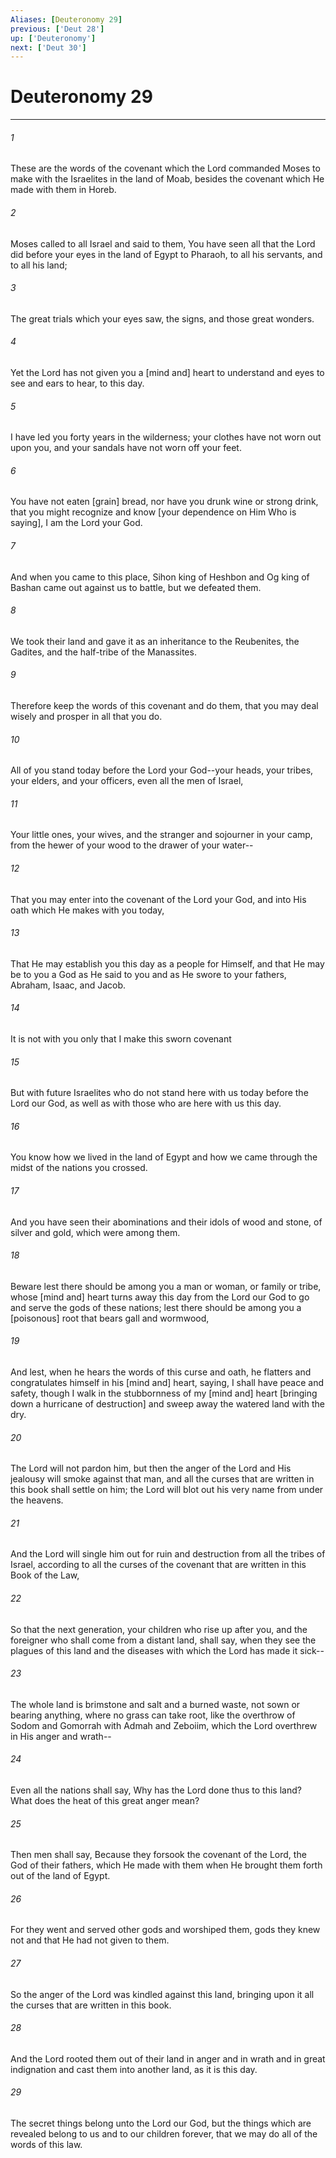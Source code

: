 ```yaml
---
Aliases: [Deuteronomy 29]
previous: ['Deut 28']
up: ['Deuteronomy']
next: ['Deut 30']
---
```

# Deuteronomy 29

***

###### 1 

These are the words of the covenant which the Lord commanded Moses to make with the Israelites in the land of Moab, besides the covenant which He made with them in Horeb. 

###### 2 

Moses called to all Israel and said to them, You have seen all that the Lord did before your eyes in the land of Egypt to Pharaoh, to all his servants, and to all his land; 

###### 3 

The great trials which your eyes saw, the signs, and those great wonders. 

###### 4 

Yet the Lord has not given you a [mind and] heart to understand and eyes to see and ears to hear, to this day. 

###### 5 

I have led you forty years in the wilderness; your clothes have not worn out upon you, and your sandals have not worn off your feet. 

###### 6 

You have not eaten [grain] bread, nor have you drunk wine or strong drink, that you might recognize and know [your dependence on Him Who is saying], I am the Lord your God. 

###### 7 

And when you came to this place, Sihon king of Heshbon and Og king of Bashan came out against us to battle, but we defeated them. 

###### 8 

We took their land and gave it as an inheritance to the Reubenites, the Gadites, and the half-tribe of the Manassites. 

###### 9 

Therefore keep the words of this covenant and do them, that you may deal wisely and prosper in all that you do. 

###### 10 

All of you stand today before the Lord your God--your heads, your tribes, your elders, and your officers, even all the men of Israel, 

###### 11 

Your little ones, your wives, and the stranger and sojourner in your camp, from the hewer of your wood to the drawer of your water-- 

###### 12 

That you may enter into the covenant of the Lord your God, and into His oath which He makes with you today, 

###### 13 

That He may establish you this day as a people for Himself, and that He may be to you a God as He said to you and as He swore to your fathers, Abraham, Isaac, and Jacob. 

###### 14 

It is not with you only that I make this sworn covenant 

###### 15 

But with future Israelites who do not stand here with us today before the Lord our God, as well as with those who are here with us this day. 

###### 16 

You know how we lived in the land of Egypt and how we came through the midst of the nations you crossed. 

###### 17 

And you have seen their abominations and their idols of wood and stone, of silver and gold, which were among them. 

###### 18 

Beware lest there should be among you a man or woman, or family or tribe, whose [mind and] heart turns away this day from the Lord our God to go and serve the gods of these nations; lest there should be among you a [poisonous] root that bears gall and wormwood, 

###### 19 

And lest, when he hears the words of this curse and oath, he flatters and congratulates himself in his [mind and] heart, saying, I shall have peace and safety, though I walk in the stubbornness of my [mind and] heart [bringing down a hurricane of destruction] and sweep away the watered land with the dry. 

###### 20 

The Lord will not pardon him, but then the anger of the Lord and His jealousy will smoke against that man, and all the curses that are written in this book shall settle on him; the Lord will blot out his very name from under the heavens. 

###### 21 

And the Lord will single him out for ruin and destruction from all the tribes of Israel, according to all the curses of the covenant that are written in this Book of the Law, 

###### 22 

So that the next generation, your children who rise up after you, and the foreigner who shall come from a distant land, shall say, when they see the plagues of this land and the diseases with which the Lord has made it sick-- 

###### 23 

The whole land is brimstone and salt and a burned waste, not sown or bearing anything, where no grass can take root, like the overthrow of Sodom and Gomorrah with Admah and Zeboiim, which the Lord overthrew in His anger and wrath-- 

###### 24 

Even all the nations shall say, Why has the Lord done thus to this land? What does the heat of this great anger mean? 

###### 25 

Then men shall say, Because they forsook the covenant of the Lord, the God of their fathers, which He made with them when He brought them forth out of the land of Egypt. 

###### 26 

For they went and served other gods and worshiped them, gods they knew not and that He had not given to them. 

###### 27 

So the anger of the Lord was kindled against this land, bringing upon it all the curses that are written in this book. 

###### 28 

And the Lord rooted them out of their land in anger and in wrath and in great indignation and cast them into another land, as it is this day. 

###### 29 

The secret things belong unto the Lord our God, but the things which are revealed belong to us and to our children forever, that we may do all of the words of this law.
